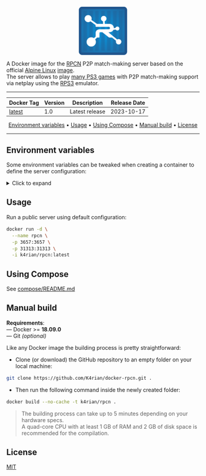 <p align="center">
 <img alt="docker-rpcn logo" src="https://raw.githubusercontent.com/K4rian/docker-rpcn/assets/icons/logo-docker-rpcn.svg" width="25%" align="center">
</p>

A Docker image for the [RPCN][1] P2P match-making server based on the official [Alpine Linux][2] [image][3].<br>
The server allows to play [many PS3 games][4] with P2P match-making support via netplay using the [RPS3][5] emulator.

---
<div align="center">

Docker Tag  | Version | Description    | Release Date |
---         | ---     | ---            | ---          |
[latest][6] | 1.0     | Latest release | 2023-10-17   |
</div>
<p align="center"><a href="#environment-variables">Environment variables</a> &bull; <a href="#usage">Usage</a> &bull; <a href="#using-compose">Using Compose</a> &bull; <a href="#manual-build">Manual build</a> <!-- &bull; <a href="#see-also">See also</a> --> &bull; <a href="#license">License</a></p>

---
## Environment variables
Some environment variables can be tweaked when creating a container to define the server configuration:

<details>
<summary>Click to expand</summary>

Variable                | Default value  | Description 
---                     | ---            | ---
RPCN_HOST               | 0.0.0.0        | Host to bind to.
RPCN_PORT               | 31313          | Port<sup>1</sup> to listen on (TCP).
RPCN_CREATEMISSING      | true           | Create missing PSN servers IDs internally.
RPCN_LOGVERBOSITY       | Info           | Determines the verbosity of the logging. Valid values are: Trace, Debug, Info, Warn, Error.
RPCN_EMAILVALIDATION    | false          | This determines if emails are validated (if an email is sent to verify it and if a token is required).
RPCN_EMAILHOST          |                | If empty, the server will bind on localhost:25 and credentials settings are ignored. Not started if email validation is set to false.
RPCN_EMAILLOGIN         |                | Email server login.
RPCN_EMAILPASSWORD      |                | Email server password.
RPCN_SIGNTICKETS        | false          | Determines if tickets are signed.
RPCN_SIGNTICKETSDIGEST  | SHA224         | OpenSSL message digest algorithm used to sign tickets.
RPCN_ENABLESTATSERVER   | false          | Enables a minimal web server to display stats.
RPCN_STATSERVERHOST     | 0.0.0.0        | Web stat server host.
RPCN_STATSERVERPORT     | 31314          | Web stat server port.

> <sup>1</sup> The server requires the following extra port to be opened: 3657 (UDP).<br>

</details>

## Usage
Run a public server using default configuration: 
```bash
docker run -d \
  --name rpcn \
  -p 3657:3657 \
  -p 31313:31313 \
  -i k4rian/rpcn:latest
```

## Using Compose
See [compose/README.md][7]

## Manual build
__Requirements__:<br>
— Docker >= __18.09.0__<br>
— Git *(optional)*

Like any Docker image the building process is pretty straightforward: 

- Clone (or download) the GitHub repository to an empty folder on your local machine:
```bash
git clone https://github.com/K4rian/docker-rpcn.git .
```

- Then run the following command inside the newly created folder:
```bash
docker build --no-cache -t k4rian/rpcn .
```
> The building process can take up to 5 minutes depending on your hardware specs. <br>
> A quad-core CPU with at least 1 GB of RAM and 2 GB of disk space is recommended for the compilation.

<!---
## See also
* __[RPCN Egg](https://github.com/K4rian/)__ — A custom egg of RPCN for the Pterodactyl Panel.
* __[RPCN Template](https://github.com/K4rian/)__ — A custom template of RPCN ready to deploy from the Portainer Web UI.
--->

## License
[MIT][8]

[1]: https://github.com/RipleyTom/rpcn "RPCN Repository"
[2]: https://www.alpinelinux.org/ "Alpine Linux Official Website"
[3]: https://hub.docker.com/_/alpine "Alpine Linux Docker Image"
[4]: https://wiki.rpcs3.net/index.php?title=RPCN_Compatibility_List "RPCN Compatibility List"
[5]: https://rpcs3.net/ "RPCS3 Project Website"
[6]: https://github.com/K4rian/docker-rpcn/blob/master/Dockerfile "Latest Dockerfile"
[7]: https://github.com/K4rian/docker-rpcn/tree/master/compose "Compose Files"
[8]: https://github.com/K4rian/docker-rpcn/blob/master/LICENSE
